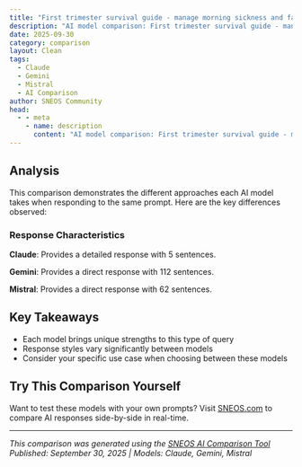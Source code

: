 ```yaml
---
title: "First trimester survival guide - manage morning sickness and fatigue"
description: "AI model comparison: First trimester survival guide - manage morning sickness and fatigue..."
date: 2025-09-30
category: comparison
layout: Clean
tags:
  - Claude
  - Gemini
  - Mistral
  - AI Comparison
author: SNEOS Community
head:
  - - meta
    - name: description
      content: "AI model comparison: First trimester survival guide - manage morning sickness and fatigue..."
---
```


<ChatComparison
  title="First trimester survival guide - manage morning sickness and fatigue"
  prompt="First trimester survival guide - manage morning sickness and fatigue"
  :responses='{
    "Claude": "# First Trimester Survival Guide\n\n## Managing Morning Sickness\n\n### **Dietary Strategies**\n- **Eat small, frequent meals** (every 2-3 hours) to prevent empty stomach\n- **Keep crackers by your bedside** - eat a few before getting up\n- **Try the BRAT diet**: Bananas, Rice, Applesauce, Toast\n- **Stay hydrated**: Sip water, ginger tea, or electrolyte drinks throughout the day\n- **Avoid triggers**: Strong smells, spicy, fatty, or overly sweet foods\n- **Cold foods** are often better tolerated than hot meals\n\n### **Natural Remedies**\n- **Ginger**: Tea, capsules, or candies (consult your doctor about dosage)\n- **Vitamin B6**: Often recommended by healthcare providers\n- **Peppermint**: Tea or aromatherapy\n- **Acupressure**: P6 point on wrists (sea-sickness bands)\n\n### **When to Call Your Doctor**\n- Unable to keep fluids down for 24\u002B hours\n- Signs of dehydration (dizziness, dark urine)\n- Severe, persistent vomiting\n- Weight loss\n\n---\n\n## Fighting Fatigue\n\n### **Sleep Optimization**\n- **Go to bed earlier** - aim for 8-9 hours of sleep\n- **Nap when possible** (15-30 minutes max to avoid disrupting nighttime sleep)\n- **Create a bedtime routine**: dim lights, comfortable temperature\n- **Sleep on your side** with a pregnancy pillow for support\n\n### **Energy Management**\n- **Prioritize tasks**: Focus on essentials, let non-urgent things go\n- **Accept help** from family and friends\n- **Light exercise**: 10-15 minute walks can boost energy\n- **Stay hydrated**: Dehydration worsens fatigue\n\n### **Nutrition for Energy**\n- **Iron-rich foods**: Lean meats, spinach, beans, fortified cereals\n- **Complex carbs**: Whole grains, oats, quinoa\n- **Protein at every meal**: Helps stabilize blood sugar\n- **Avoid sugar crashes**: Limit refined sugars and processed foods\n\n---\n\n## General First Trimester Tips\n\n### **Work \u0026 Daily Life**\n- **Tell your employer early** if you need accommodations\n- **Keep snacks handy**: Nuts, crackers, fruit\n- **Take breaks frequently**\n- **Wear comfortable, loose clothing**\n\n### **Emotional Support**\n- **Connect with other pregnant women** or online communities\n- **Communicate with your partner** about how you\u0027re feeling\n- **Be patient with yourself** - this phase is temporary\n- **Consider counseling** if anxiety or mood changes are severe\n\n### **Medical Care**\n- **Take prenatal vitamins** as prescribed\n- **Attend all prenatal appointments**\n- **Track symptoms** to discuss with your healthcare provider\n- **Ask questions** - no concern is too small\n\n---\n\n## Quick Reference Emergency Kit\n**Keep these handy:**\n- Crackers or dry cereal\n- Ginger candies\n- Water bottle\n- Prenatal vitamins\n- Comfortable snacks\n- Healthcare provider\u0027s contact info\n\n**Remember**: Every pregnancy is different. What works for one person may not work for another. The first trimester is typically the hardest, and symptoms usually improve by weeks 12-14. Be gentle with yourself during this time! \uD83D\uDC99\n\n*Always consult your healthcare provider before trying new remedies or if symptoms become severe.*",
    "Gemini": "Okay, surviving the first trimester is a feat! Here\u0027s a guide to help you manage the two most common (and challenging) symptoms: morning sickness and fatigue.  Remember, everyone experiences pregnancy differently, so find what works best for YOU.  Consult with your doctor or midwife for personalized advice.\n\n**I. Morning Sickness (Nausea and Vomiting):**\n\nThis isn\u0027t just a morning thing! It can strike anytime of the day or night.\n\n**A. Diet \u0026 Eating Habits:**\n\n*   **Eat Frequently (Small Meals):**  An empty stomach can exacerbate nausea. Aim for small, frequent meals and snacks throughout the day, rather than three large meals. Think every 2-3 hours.\n*   **Avoid Triggers:** Pay attention to what seems to make you feel worse. Common triggers include strong smells, greasy foods, spicy foods, overly sweet foods, and acidic foods.\n*   **Bland, Easily Digestible Foods:** Focus on foods that are gentle on your stomach:\n    *   **BRAT Diet:** Bananas, Rice (white), Applesauce, Toast (plain).\n    *   **Crackers:** Plain saltines, Ritz, or soda crackers (keep some by your bedside to nibble on before you even get out of bed).\n    *   **Dry Cereal:** Plain cheerios or cornflakes.\n    *   **Ginger:** See below.\n    *   **Broth:** Chicken or vegetable broth.\n    *   **Potatoes:** Boiled, mashed, or baked (plain).\n*   **Protein is Your Friend:**  Protein can help stabilize blood sugar and reduce nausea.  Try:\n    *   **Lean Meat:** Chicken breast, turkey.\n    *   **Eggs:** Scrambled or hard-boiled.\n    *   **Nuts and Seeds:** Small handfuls (if tolerated).\n    *   **Yogurt:** Plain yogurt with fruit (if you can tolerate dairy).\n*   **Stay Hydrated:** Dehydration makes nausea worse.\n    *   **Water:** Sip water frequently throughout the day.\n    *   **Ginger Ale:** (Real ginger ale, not just flavored soda).\n    *   **Lemon Water:** Add slices of lemon or lime to your water.\n    *   **Ice Pops:** Especially helpful if you\u0027re having trouble keeping fluids down.\n*   **Eat What You Can Keep Down:** Don\u0027t worry about having a perfectly balanced diet right now. Focus on getting *something* in your stomach.  You can catch up on nutrients later in your pregnancy.  If all you can eat is crackers for a few days, that\u0027s okay.\n*   **Avoid Lying Down Immediately After Eating:**  Give your food some time to digest. Sit upright for at least 30 minutes after eating.\n\n**B. Ginger Power:**\n\nGinger is a natural anti-nausea remedy.\n\n*   **Ginger Candies:**  Carry them with you and suck on one when you feel nauseous.\n*   **Ginger Tea:** Brew ginger tea using fresh ginger root (slice and steep in hot water) or buy pre-made ginger tea bags.\n*   **Ginger Ale:** As mentioned above, look for real ginger ale.\n*   **Ginger Capsules:**  Consult with your doctor before taking ginger capsules, as dosages can vary.\n\n**C. Other Remedies:**\n\n*   **Acupressure Bands (Sea-Bands):** These bands apply pressure to a specific point on your wrist (P6 or Nei-Kuan point) that can help reduce nausea.  They are available at most drugstores.\n*   **Vitamin B6 (Pyridoxine):**  Studies have shown that Vitamin B6 can help reduce nausea. Talk to your doctor about the appropriate dosage.\n*   **Unisom (Doxylamine):**  This is an over-the-counter sleep aid that is often recommended by doctors, in combination with Vitamin B6, to treat morning sickness. **Important: Use the *doxylamine succinate* version, not the diphenhydramine version (Benadryl).  Always consult your doctor first before taking any medication, even over-the-counter ones.**\n*   **Prescription Medications:** If over-the-counter remedies aren\u0027t enough, your doctor may prescribe anti-nausea medication. Don\u0027t hesitate to ask for help if you\u0027re struggling. Options include:\n    *   Diclegis (a combination of doxylamine and pyridoxine)\n    *   Zofran (Ondansetron)\n    *   Reglan (Metoclopramide) - less commonly prescribed due to potential side effects.\n*   **Aromatherapy:** Some women find relief from nausea with aromatherapy.  Try sniffing lemon, peppermint, or ginger essential oils.  However, be cautious about using essential oils topically during pregnancy and always consult a qualified aromatherapist.\n*   **Fresh Air:**  Sometimes, simply getting some fresh air can help alleviate nausea. Open a window or go for a short walk.\n*   **Avoid Overheating:** Overheating can worsen nausea. Dress in layers and stay in cool environments.\n*   **Identify and Avoid Sensory Overload:**  Bright lights, loud noises, and strong smells can all contribute to nausea.  Try to minimize exposure to these triggers.\n\n**D. When to See a Doctor:**\n\n*   **Severe Nausea and Vomiting (Hyperemesis Gravidarum):**  If you are unable to keep down any food or liquids, are vomiting multiple times a day, are losing weight, and are feeling severely dehydrated, you may have hyperemesis gravidarum. This condition requires medical attention and may involve IV fluids and medication.\n*   **Signs of Dehydration:**  Dark urine, dizziness, infrequent urination.\n*   **Abdominal Pain:**  Pain that is severe or persistent should be evaluated by a doctor.\n\n**II. Fatigue:**\n\nExhaustion is a hallmark of the first trimester.  Your body is working incredibly hard!\n\n**A. Rest is Key:**\n\n*   **Prioritize Sleep:** Aim for 8-10 hours of sleep per night. Go to bed earlier and wake up later if possible.\n*   **Naps:**  Take short naps during the day if you can. Even a 20-30 minute nap can make a difference.\n*   **Listen to Your Body:**  When you feel tired, rest. Don\u0027t push yourself.\n*   **Delegate:**  Ask for help with chores, errands, and other tasks. Don\u0027t be afraid to lean on your partner, family, or friends.\n*   **Say No:**  It\u0027s okay to decline social invitations or commitments that will drain your energy.\n\n**B. Lifestyle Adjustments:**\n\n*   **Gentle Exercise:**  While you may not feel like exercising, light exercise like walking, swimming, or prenatal yoga can actually help improve energy levels. Avoid strenuous activities.\n*   **Stay Hydrated:** Dehydration can worsen fatigue. Drink plenty of water throughout the day.\n*   **Eat Regularly:**  As mentioned above, frequent meals and snacks can help stabilize blood sugar and prevent energy crashes.\n*   **Fresh Air and Sunshine:**  Spending time outdoors can help boost your mood and energy levels.\n*   **Avoid Caffeine (or Limit It):** While caffeine may provide a temporary energy boost, it can also interfere with sleep. If you do consume caffeine, do so in moderation and avoid it in the afternoon and evening.  Talk to your doctor about safe caffeine limits.\n*   **Manage Stress:**  Stress can exacerbate fatigue. Practice relaxation techniques such as deep breathing, meditation, or yoga.\n\n**C. Nutrition:**\n\n*   **Iron-Rich Foods:** Iron deficiency can contribute to fatigue. Include iron-rich foods in your diet, such as:\n    *   Lean Meat\n    *   Spinach\n    *   Beans\n    *   Fortified Cereals\n*   **Protein:** As mentioned above, protein helps stabilize blood sugar and provide sustained energy.\n*   **Complex Carbohydrates:**  Choose complex carbohydrates over simple sugars.  Examples include:\n    *   Whole Grains\n    *   Oatmeal\n    *   Brown Rice\n    *   Fruits and Vegetables\n\n**D. When to See a Doctor:**\n\n*   **Persistent Fatigue:** If your fatigue is severe and doesn\u0027t improve with rest, talk to your doctor. They may want to check for underlying medical conditions, such as anemia or thyroid problems.\n*   **Dizziness or Lightheadedness:** These symptoms can be signs of low blood pressure or dehydration.\n\n**III.  Mental and Emotional Well-being:**\n\n*   **Acknowledge Your Feelings:** It\u0027s normal to feel overwhelmed, anxious, or emotional during the first trimester. Allow yourself to feel your feelings without judgment.\n*   **Talk to Someone:**  Share your experiences with your partner, a friend, a family member, or a therapist.  Joining a pregnancy support group can also be helpful.\n*   **Practice Self-Care:**  Do things that make you feel good, even if it\u0027s just taking a warm bath, reading a book, or listening to music.\n*   **Be Patient with Yourself:** The first trimester can be challenging, but it\u0027s temporary.  Remember that you\u0027re doing your best.\n\n**Important Reminders:**\n\n*   **Always consult with your doctor or midwife before taking any medication or supplements during pregnancy.**\n*   **Listen to your body and don\u0027t be afraid to ask for help.**\n*   **This too shall pass!  The first trimester symptoms usually start to subside in the second trimester.**\n\nGood luck, and take care of yourself!\n",
    "Mistral": "Congratulations on your pregnancy! The first trimester can be challenging, but here\u0027s a survival guide to help you manage morning sickness and fatigue:\n\n### Managing Morning Sickness\n\n1. **Eat Small, Frequent Meals**:\n   - Instead of three large meals, try eating smaller, more frequent meals throughout the day. This can help keep your blood sugar stable and reduce nausea.\n\n2. **Stay Hydrated**:\n   - Drink plenty of water, but sip it slowly rather than gulping it down. You can also try sucking on ice chips or eating water-rich foods like watermelon.\n\n3. **Avoid Triggers**:\n   - Identify and avoid foods, smells, or environments that trigger your nausea. Common triggers include strong odors, spicy foods, and fatty foods.\n\n4. **Ginger**:\n   - Ginger is known for its anti-nausea properties. Try ginger tea, ginger candies, or ginger ale.\n\n5. **Bland Foods**:\n   - Opt for bland, easy-to-digest foods like crackers, toast, rice, and bananas. These can be gentler on your stomach.\n\n6. **Eat Before Getting Out of Bed**:\n   - Keep some crackers or a light snack by your bedside and eat a little before you get up in the morning. This can help settle your stomach.\n\n7. **Acupressure**:\n   - Some women find relief from nausea by applying pressure to the P6 acupressure point on the wrist. You can also try wearing acupressure wristbands.\n\n8. **Medications**:\n   - If your morning sickness is severe, talk to your healthcare provider about medications that can help, such as Diclegis (doxylamine and pyridoxine).\n\n### Managing Fatigue\n\n1. **Prioritize Sleep**:\n   - Aim for 7-9 hours of sleep per night. If possible, take short naps during the day. Even a 20-minute power nap can make a big difference.\n\n2. **Listen to Your Body**:\n   - Don\u0027t push yourself too hard. If you feel tired, rest. Your body is working hard to grow a baby, so it\u0027s okay to take it easy.\n\n3. **Eat Nutritious Foods**:\n   - Focus on a balanced diet rich in fruits, vegetables, lean proteins, and whole grains. These foods can provide sustained energy.\n\n4. **Stay Active**:\n   - Gentle exercise like walking, swimming, or prenatal yoga can boost your energy levels. Just be sure to listen to your body and avoid overexertion.\n\n5. **Hydrate**:\n   - Dehydration can exacerbate fatigue. Make sure you\u0027re drinking enough water throughout the day.\n\n6. **Avoid Caffeine and Sugar**:\n   - While it might be tempting to reach for a cup of coffee or a sugary snack for a quick energy boost, these can lead to energy crashes later. Opt for healthier alternatives.\n\n7. **Delegate Tasks**:\n   - Don\u0027t hesitate to ask for help with household chores, errands, or work tasks. Your partner, family, and friends can be a great support system.\n\n8. **Relaxation Techniques**:\n   - Practice relaxation techniques like deep breathing, meditation, or progressive muscle relaxation to help manage stress and improve sleep quality.\n\n### General Tips\n\n1. **Stay Positive**:\n   - Remember that the first trimester is temporary, and many women feel much better in the second trimester.\n\n2. **Communicate**:\n   - Talk to your partner, family, and friends about how you\u0027re feeling. They can offer emotional support and practical help.\n\n3. **Regular Check-Ups**:\n   - Keep all your prenatal appointments and discuss any concerns with your healthcare provider. They can offer personalized advice and support.\n\n4. **Self-Care**:\n   - Take time for yourself. Whether it\u0027s a warm bath, a good book, or a relaxing massage, self-care can help you feel more balanced and energized.\n\nBy following these tips, you can better manage morning sickness and fatigue during your first trimester. Take care of yourself and enjoy this special time!"
  }'
  published-date="22:46"
/>

## Analysis

This comparison demonstrates the different approaches each AI model takes when responding to the same prompt. Here are the key differences observed:

### Response Characteristics

**Claude**: Provides a detailed response with 5 sentences. 

**Gemini**: Provides a direct response with 112 sentences. 

**Mistral**: Provides a direct response with 62 sentences. 

## Key Takeaways

- Each model brings unique strengths to this type of query
- Response styles vary significantly between models
- Consider your specific use case when choosing between these models

## Try This Comparison Yourself

Want to test these models with your own prompts? Visit [SNEOS.com](https://sneos.com) to compare AI responses side-by-side in real-time.

---

*This comparison was generated using the [SNEOS AI Comparison Tool](https://sneos.com)*
*Published: September 30, 2025 | Models: Claude, Gemini, Mistral*
